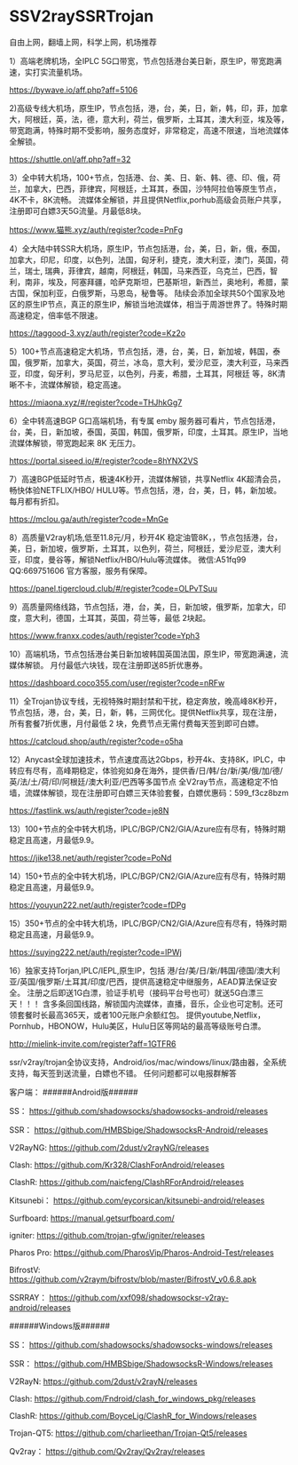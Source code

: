 # SSV2raySSRTrojan

自由上网，翻墙上网，科学上网，机场推荐


1）高端老牌机场，全IPLC 5G口带宽，节点包括港台美日新，原生IP，带宽跑满速，实打实流量机场。

https://bywave.io/aff.php?aff=5106

2)高级专线大机场，原生IP，节点包括，港，台，美，日，新，韩，印，菲，加拿大，阿根廷，英，法，德，意大利，荷兰，俄罗斯，土耳其，澳大利亚，埃及等，带宽跑满，特殊时期不受影响，服务态度好，非常稳定，高速不限速，当地流媒体全解锁。

https://shuttle.onl/aff.php?aff=32

3）全中转大机场，100+节点，包括港、台、美、日、新、韩、德、印、俄，荷兰，加拿大，巴西，菲律宾，阿根廷，土耳其，泰国，沙特阿拉伯等原生节点，4K不卡，8K流畅。 流媒体全解锁，并且提供Netflix,porhub高级会员账户共享，注册即可白嫖3天5G流量。月最低8块。

https://www.猫熊.xyz/auth/register?code=PnFg

4）全大陆中转SSR大机场，原生IP，节点包括港，台，美，日，新，俄，泰国，加拿大，印尼，印度，以色列，法国，匈牙利，捷克，澳大利亚，澳门，英国，荷兰，瑞士, 瑞典，菲律宾，越南，阿根廷，韩国，马来西亚，乌克兰，巴西，智利，南非，埃及，阿塞拜疆，哈萨克斯坦，巴基斯坦，新西兰，奥地利，希腊，蒙古国，保加利亚，白俄罗斯，马恩岛，秘鲁等。 陆续会添加全球共50个国家及地区的原生IP节点，真正的原生IP，解锁当地流媒体，相当于周游世界了。特殊时期高速稳定，倍率低不限速。

https://taggood-3.xyz/auth/register?code=Kz2o

5）100+节点高速稳定大机场，节点包括，港，台，美，日，新加坡，韩国，泰国，俄罗斯，加拿大，英国，荷兰，冰岛，意大利，爱沙尼亚，澳大利亚，马来西亚，印度，匈牙利，罗马尼亚，以色列，丹麦，希腊，土耳其，阿根廷 等，8K清晰不卡，流媒体解锁，稳定高速。

https://miaona.xyz/#/register?code=THJhkGg7

6）全中转高速BGP G口高端机场，有专属 emby 服务器可看片，节点包括港，台，美，日，新加坡，泰国，英国，韩国，俄罗斯，印度，土耳其。原生IP，当地流媒体解锁，带宽跑起来 8K 无压力。

https://portal.siseed.io/#/register?code=8hYNX2VS

7）高速BGP低延时节点，极速4K秒开，流媒体解锁，共享Netflix 4K超清会员，畅快体验NETFLIX/HBO/ HULU等。节点包括，港，台，美，日，韩，新加坡。每月都有折扣。

https://mclou.ga/auth/register?code=MnGe

8）高质量V2ray机场,低至11.8元/月，秒开4K 稳定油管8K，，节点包括港，台，美，日，新加坡，俄罗斯，土耳其，以色列，荷兰，阿根廷，爱沙尼亚，澳大利亚，印度，曼谷等，解锁Netflix/HBO/Hulu等流媒体。
   微信:A51fq99 QQ:669751606 官方客服，服务有保障。

https://panel.tigercloud.club/#/register?code=OLPvTSuu

9）高质量网络线路，节点包括，港，台，美，日，新加坡，俄罗斯，加拿大，印度，意大利，德国，土耳其，英国，荷兰等，最低 2块起。

https://www.franxx.codes/auth/register?code=Yph3

10）高端机场，节点包括港台美日新加坡韩国英国法国，原生IP，带宽跑满速，流媒体解锁。 月付最低六块钱，现在注册即送85折优惠券。

https://dashboard.coco355.com/user/register?code=nRFw

11）全Trojan协议专线，无视特殊时期封禁和干扰，稳定奔放，晚高峰8K秒开，节点包括，港，台，美，日，新，韩，三网优化。提供Netflix共享，现在注册，所有套餐7折优惠，月付最低 2 块，免费节点无需付费每天签到即可白嫖。

https://catcloud.shop/auth/register?code=o5ha

12）Anycast全球加速技术，节点速度高达2Gbps，秒开4k、支持8K，IPLC，中转应有尽有，高峰期稳定，体验宛如身在海外，提供香/日/韩/台/新/美/俄/加/德/英/法/土/荷/印/阿根廷/澳大利亚/巴西等多国节点 全V2ray节点，高速稳定不怕墙，流媒体解锁，现在注册即可白嫖三天体验套餐，白嫖优惠码：599_f3cz8bzm

https://fastlink.ws/auth/register?code=je8N

13）100+节点的全中转大机场，IPLC/BGP/CN2/GIA/Azure应有尽有，特殊时期稳定且高速，月最低9.9。

https://jike138.net/auth/register?code=PoNd

14）150+节点的全中转大机场，IPLC/BGP/CN2/GIA/Azure应有尽有，特殊时期稳定且高速，月最低9.9。

https://youyun222.net/auth/register?code=fDPg

15）350+节点的全中转大机场，IPLC/BGP/CN2/GIA/Azure应有尽有，特殊时期稳定且高速，月最低9.9。

https://suying222.net/auth/register?code=lPWj

16）独家支持Torjan,IPLC/IEPL,原生IP，包括 港/台/美/日/新/韩国/德国/澳大利亚/英国/俄罗斯/土耳其/印度/巴西，提供高速稳定中继服务，AEAD算法保证安全。 注册之后即送1G白漂，验证手机号（接码平台号也可）就送5G白漂三天！！！ 含多条回国线路，解锁国内流媒体，直播，音乐，企业也可定制。还可领套餐时长最高365天，或者100元账户余额红包。 提供youtube,Netflix，Pornhub，HBONOW，Hulu美区，Hulu日区等网站的最高等级账号白漂。

http://mielink-invite.com/register?aff=1GTFR6






ssr/v2ray/trojan全协议支持，Android/ios/mac/windows/linux/路由器，全系统支持，每天签到送流量，白嫖也不错。
任何问题都可以电报群解答

客户端：
######Android版######

SS：
https://github.com/shadowsocks/shadowsocks-android/releases

SSR：
https://github.com/HMBSbige/ShadowsocksR-Android/releases

V2RayNG:
https://github.com/2dust/v2rayNG/releases

Clash:
https://github.com/Kr328/ClashForAndroid/releases

ClashR:
https://github.com/naicfeng/ClashRForAndroid/releases

Kitsunebi：
https://github.com/eycorsican/kitsunebi-android/releases

Surfboard:
https://manual.getsurfboard.com/

igniter:
https://github.com/trojan-gfw/igniter/releases

Pharos Pro:
https://github.com/PharosVip/Pharos-Android-Test/releases

BifrostV:
https://github.com/v2raym/bifrostv/blob/master/BifrostV_v0.6.8.apk

SSRRAY：
https://github.com/xxf098/shadowsocksr-v2ray-android/releases


######Windows版######

SS：
https://github.com/shadowsocks/shadowsocks-windows/releases

SSR：
https://github.com/HMBSbige/ShadowsocksR-Windows/releases

V2RayN:
https://github.com/2dust/v2rayN/releases

Clash:
https://github.com/Fndroid/clash_for_windows_pkg/releases

ClashR:
https://github.com/BoyceLig/ClashR_for_Windows/releases

Trojan-QT5:
https://github.com/charlieethan/Trojan-Qt5/releases

Qv2ray：
https://github.com/Qv2ray/Qv2ray/releases
